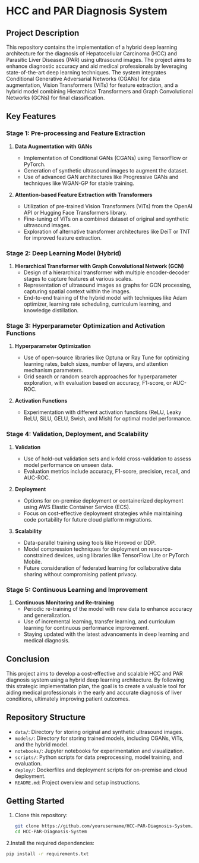 # HCC and PAR Diagnosis System

## Project Description

This repository contains the implementation of a hybrid deep learning architecture for the diagnosis of Hepatocellular Carcinoma (HCC) and Parasitic Liver Diseases (PAR) using ultrasound images. The project aims to enhance diagnostic accuracy and aid medical professionals by leveraging state-of-the-art deep learning techniques. The system integrates Conditional Generative Adversarial Networks (CGANs) for data augmentation, Vision Transformers (ViTs) for feature extraction, and a hybrid model combining Hierarchical Transformers and Graph Convolutional Networks (GCNs) for final classification.

## Key Features

### Stage 1: Pre-processing and Feature Extraction

1. **Data Augmentation with GANs**
   - Implementation of Conditional GANs (CGANs) using TensorFlow or PyTorch.
   - Generation of synthetic ultrasound images to augment the dataset.
   - Use of advanced GAN architectures like Progressive GANs and techniques like WGAN-GP for stable training.

2. **Attention-based Feature Extraction with Transformers**
   - Utilization of pre-trained Vision Transformers (ViTs) from the OpenAI API or Hugging Face Transformers library.
   - Fine-tuning of ViTs on a combined dataset of original and synthetic ultrasound images.
   - Exploration of alternative transformer architectures like DeiT or TNT for improved feature extraction.

### Stage 2: Deep Learning Model (Hybrid)

1. **Hierarchical Transformer with Graph Convolutional Network (GCN)**
   - Design of a hierarchical transformer with multiple encoder-decoder stages to capture features at various scales.
   - Representation of ultrasound images as graphs for GCN processing, capturing spatial context within the images.
   - End-to-end training of the hybrid model with techniques like Adam optimizer, learning rate scheduling, curriculum learning, and knowledge distillation.

### Stage 3: Hyperparameter Optimization and Activation Functions

1. **Hyperparameter Optimization**
   - Use of open-source libraries like Optuna or Ray Tune for optimizing learning rates, batch sizes, number of layers, and attention mechanism parameters.
   - Grid search or random search approaches for hyperparameter exploration, with evaluation based on accuracy, F1-score, or AUC-ROC.

2. **Activation Functions**
   - Experimentation with different activation functions (ReLU, Leaky ReLU, SiLU, GELU, Swish, and Mish) for optimal model performance.

### Stage 4: Validation, Deployment, and Scalability

1. **Validation**
   - Use of hold-out validation sets and k-fold cross-validation to assess model performance on unseen data.
   - Evaluation metrics include accuracy, F1-score, precision, recall, and AUC-ROC.

2. **Deployment**
   - Options for on-premise deployment or containerized deployment using AWS Elastic Container Service (ECS).
   - Focus on cost-effective deployment strategies while maintaining code portability for future cloud platform migrations.

3. **Scalability**
   - Data-parallel training using tools like Horovod or DDP.
   - Model compression techniques for deployment on resource-constrained devices, using libraries like TensorFlow Lite or PyTorch Mobile.
   - Future consideration of federated learning for collaborative data sharing without compromising patient privacy.

### Stage 5: Continuous Learning and Improvement

1. **Continuous Monitoring and Re-training**
   - Periodic re-training of the model with new data to enhance accuracy and generalization.
   - Use of incremental learning, transfer learning, and curriculum learning for continuous performance improvement.
   - Staying updated with the latest advancements in deep learning and medical diagnosis.

## Conclusion

This project aims to develop a cost-effective and scalable HCC and PAR diagnosis system using a hybrid deep learning architecture. By following this strategic implementation plan, the goal is to create a valuable tool for aiding medical professionals in the early and accurate diagnosis of liver conditions, ultimately improving patient outcomes.

## Repository Structure

- `data/`: Directory for storing original and synthetic ultrasound images.
- `models/`: Directory for storing trained models, including CGANs, ViTs, and the hybrid model.
- `notebooks/`: Jupyter notebooks for experimentation and visualization.
- `scripts/`: Python scripts for data preprocessing, model training, and evaluation.
- `deploy/`: Dockerfiles and deployment scripts for on-premise and cloud deployment.
- `README.md`: Project overview and setup instructions.

## Getting Started

1. Clone this repository:
   ```sh
   git clone https://github.com/yourusername/HCC-PAR-Diagnosis-System.git
   cd HCC-PAR-Diagnosis-System
2.Install the required dependencies:
 ```sh
pip install -r requirements.txt

